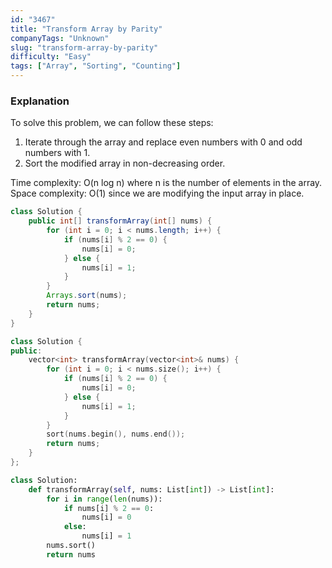 ```yaml
---
id: "3467"
title: "Transform Array by Parity"
companyTags: "Unknown"
slug: "transform-array-by-parity"
difficulty: "Easy"
tags: ["Array", "Sorting", "Counting"]
---
```


### Explanation
To solve this problem, we can follow these steps:
1. Iterate through the array and replace even numbers with 0 and odd numbers with 1.
2. Sort the modified array in non-decreasing order.

Time complexity: O(n log n) where n is the number of elements in the array.
Space complexity: O(1) since we are modifying the input array in place.
```java
class Solution {
    public int[] transformArray(int[] nums) {
        for (int i = 0; i < nums.length; i++) {
            if (nums[i] % 2 == 0) {
                nums[i] = 0;
            } else {
                nums[i] = 1;
            }
        }
        Arrays.sort(nums);
        return nums;
    }
}
```

```cpp
class Solution {
public:
    vector<int> transformArray(vector<int>& nums) {
        for (int i = 0; i < nums.size(); i++) {
            if (nums[i] % 2 == 0) {
                nums[i] = 0;
            } else {
                nums[i] = 1;
            }
        }
        sort(nums.begin(), nums.end());
        return nums;
    }
};
```

```python
class Solution:
    def transformArray(self, nums: List[int]) -> List[int]:
        for i in range(len(nums)):
            if nums[i] % 2 == 0:
                nums[i] = 0
            else:
                nums[i] = 1
        nums.sort()
        return nums
```